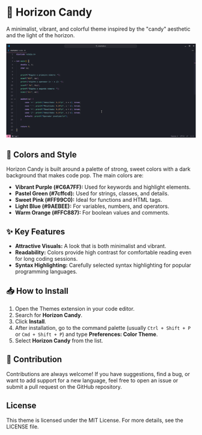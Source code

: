 # 🍭 Horizon Candy

A minimalist, vibrant, and colorful theme inspired by the "candy" aesthetic and the light of the horizon.

![screenshot](https://github.com/Henriquehnnm/horizon-candy/blob/main/screenshot.png?raw=true)

## 🎨 Colors and Style

Horizon Candy is built around a palette of strong, sweet colors with a dark background that makes code pop. The main colors are:

* **Vibrant Purple (#C6A7FF):** Used for keywords and highlight elements.
* **Pastel Green (#7cffcd):** Used for strings, classes, and details.
* **Sweet Pink (#FF99C0):** Ideal for functions and HTML tags.
* **Light Blue (#9AEBEE):** For variables, numbers, and operators.
* **Warm Orange (#FFC887):** For boolean values and comments.

## ✨ Key Features

* **Attractive Visuals:** A look that is both minimalist and vibrant.
* **Readability:** Colors provide high contrast for comfortable reading even for long coding sessions.
* **Syntax Highlighting:** Carefully selected syntax highlighting for popular programming languages.

## 📥 How to Install

1. Open the Themes extension in your code editor.
2. Search for **Horizon Candy**.
3. Click **Install**.
4. After installation, go to the command palette (usually `Ctrl + Shift + P` or `Cmd + Shift + P`) and type **Preferences: Color Theme**.
5. Select **Horizon Candy** from the list.

## 🤝 Contribution

Contributions are always welcome! If you have suggestions, find a bug, or want to add support for a new language, feel free to open an issue or submit a pull request on the GitHub repository.

## License

This theme is licensed under the MIT License. For more details, see the LICENSE file.
